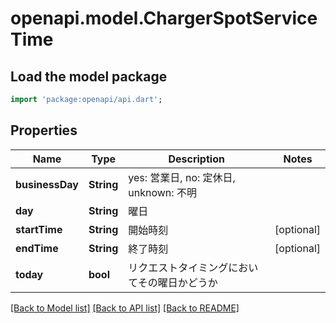 # openapi.model.ChargerSpotServiceTime

## Load the model package
```dart
import 'package:openapi/api.dart';
```

## Properties
Name | Type | Description | Notes
------------ | ------------- | ------------- | -------------
**businessDay** | **String** | yes: 営業日, no: 定休日, unknown: 不明 | 
**day** | **String** | 曜日 | 
**startTime** | **String** | 開始時刻 | [optional] 
**endTime** | **String** | 終了時刻 | [optional] 
**today** | **bool** | リクエストタイミングにおいてその曜日かどうか | 

[[Back to Model list]](../README.md#documentation-for-models) [[Back to API list]](../README.md#documentation-for-api-endpoints) [[Back to README]](../README.md)


